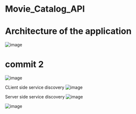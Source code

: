 # Movie_Catalog_API
# Architecture of the application
![image](https://github.com/OussamaAdaoumoum/Movie_Catalog_API/assets/94638773/61ec2a83-e875-4576-9f5a-2bd448a608a4)

# commit 2

![image](https://github.com/OussamaAdaoumoum/Movie_Catalog_API/assets/94638773/a07f712f-6faa-4eda-baf4-f90e17705d11)

CLient side service discovery 
![image](https://github.com/OussamaAdaoumoum/Movie_Catalog_API/assets/94638773/6b80d2a6-23ef-4cc2-8311-9e8bed4070cc)

Server side service discovery 
![image](https://github.com/OussamaAdaoumoum/Movie_Catalog_API/assets/94638773/1aaaa5d0-89b3-4cdb-a190-5490933a5f1e)

![image](https://github.com/OussamaAdaoumoum/Movie_Catalog_API/assets/94638773/b406dce1-1d46-4675-a07e-eedeab8cf6f4)

